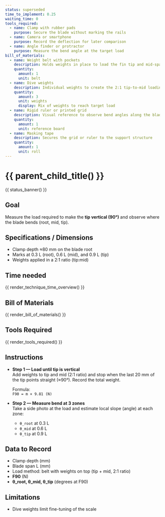 ```yaml
---
status: superseded
time_to_implement: 0.25
waiting_time: 0
tools_required:
  - name: Clamp with rubber pads
    purpose: Secure the blade without marking the rails
  - name: Camera or smartphone
    purpose: Record the deflection for later comparison
  - name: Angle finder or protractor
    purpose: Measure the bend angle at the target load
bill_of_materials:
  - name: Weight belt with pockets
    description: Holds weights in place to load the fin tip and mid-span
    quantity:
      amount: 1
      unit: belt
  - name: Dive weights
    description: Individual weights to create the 2:1 tip-to-mid loading ratio
    quantity:
      amount: 3
      unit: weights
      display: Mix of weights to reach target load
  - name: Rigid ruler or printed grid
    description: Visual reference to observe bend angles along the blade span
    quantity:
      amount: 1
      unit: reference board
  - name: Masking tape
    description: Secures the grid or ruler to the support structure
    quantity:
      amount: 1
      unit: roll
---
```

# {{ parent_child_title() }}
{{ status_banner() }}

## Goal
Measure the load required to make the **tip vertical (90°)** and observe where the blade bends (root, mid, tip).

## Specifications / Dimensions
- Clamp depth ≈80 mm on the blade root
- Marks at 0.3 L (root), 0.6 L (mid), and 0.9 L (tip)
- Weights applied in a 2:1 ratio (tip:mid)

## Time needed

{{ render_technique_time_overview() }}

## Bill of Materials

{{ render_bill_of_materials() }}

## Tools Required
{{ render_tools_required() }}

## Instructions
- **Step 1 — Load until tip is vertical**  
  Add weights to tip and mid (2:1 ratio) and stop when the last 20 mm of the tip points straight (≈90°). Record the total weight.

  Formula:  
  `F90 = m × 9.81 (N)`

- **Step 2 — Measure bend at 3 zones**  
  Take a side photo at the load and estimate local slope (angle) at each zone:
  - `θ_root` at 0.3 L
  - `θ_mid` at 0.6 L
  - `θ_tip` at 0.9 L

## Data to Record
- Clamp depth (mm)
- Blade span L (mm)
- Load method: belt with weights on top (tip + mid, 2:1 ratio)
- **F90** (N)
- **θ_root, θ_mid, θ_tip** (degrees at F90)

## Limitations
- Dive weights limit fine-tuning of the scale  
